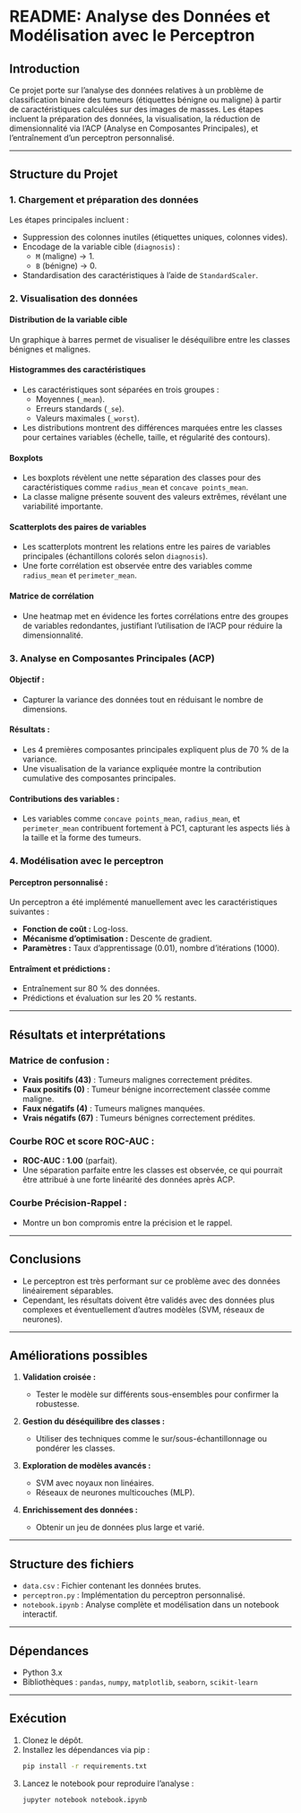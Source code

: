 # **README: Analyse des Données et Modélisation avec le Perceptron**

## **Introduction**

Ce projet porte sur l’analyse des données relatives à un problème de classification binaire des tumeurs (étiquettes bénigne ou maligne) à partir de caractéristiques calculées sur des images de masses. Les étapes incluent la préparation des données, la visualisation, la réduction de dimensionnalité via l’ACP (Analyse en Composantes Principales), et l’entraînement d’un perceptron personnalisé.

---

## **Structure du Projet**

### **1. Chargement et préparation des données**

Les étapes principales incluent :

- Suppression des colonnes inutiles (étiquettes uniques, colonnes vides).
- Encodage de la variable cible (`diagnosis`) :
  - `M` (maligne) → 1.
  - `B` (bénigne) → 0.
- Standardisation des caractéristiques à l’aide de `StandardScaler`.

### **2. Visualisation des données**

#### **Distribution de la variable cible**

Un graphique à barres permet de visualiser le déséquilibre entre les classes bénignes et malignes.

#### **Histogrammes des caractéristiques**

- Les caractéristiques sont séparées en trois groupes :
  - Moyennes (`_mean`).
  - Erreurs standards (`_se`).
  - Valeurs maximales (`_worst`).
- Les distributions montrent des différences marquées entre les classes pour certaines variables (échelle, taille, et régularité des contours).

#### **Boxplots**

- Les boxplots révèlent une nette séparation des classes pour des caractéristiques comme `radius_mean` et `concave points_mean`.
- La classe maligne présente souvent des valeurs extrêmes, révélant une variabilité importante.

#### **Scatterplots des paires de variables**

- Les scatterplots montrent les relations entre les paires de variables principales (échantillons colorés selon `diagnosis`).
- Une forte corrélation est observée entre des variables comme `radius_mean` et `perimeter_mean`.

#### **Matrice de corrélation**

- Une heatmap met en évidence les fortes corrélations entre des groupes de variables redondantes, justifiant l’utilisation de l’ACP pour réduire la dimensionnalité.

### **3. Analyse en Composantes Principales (ACP)**

#### **Objectif :**

- Capturer la variance des données tout en réduisant le nombre de dimensions.

#### **Résultats :**

- Les 4 premières composantes principales expliquent plus de 70 % de la variance.
- Une visualisation de la variance expliquée montre la contribution cumulative des composantes principales.

#### **Contributions des variables :**

- Les variables comme `concave points_mean`, `radius_mean`, et `perimeter_mean` contribuent fortement à PC1, capturant les aspects liés à la taille et la forme des tumeurs.

### **4. Modélisation avec le perceptron**

#### **Perceptron personnalisé :**

Un perceptron a été implémenté manuellement avec les caractéristiques suivantes :

- **Fonction de coût :** Log-loss.
- **Mécanisme d’optimisation :** Descente de gradient.
- **Paramètres :** Taux d’apprentissage (0.01), nombre d’itérations (1000).

#### **Entraîment et prédictions :**

- Entraînement sur 80 % des données.
- Prédictions et évaluation sur les 20 % restants.

---

## **Résultats et interprétations**

### **Matrice de confusion :**

- **Vrais positifs (43)** : Tumeurs malignes correctement prédites.
- **Faux positifs (0)** : Tumeur bénigne incorrectement classée comme maligne.
- **Faux négatifs (4)** : Tumeurs malignes manquées.
- **Vrais négatifs (67)** : Tumeurs bénignes correctement prédites.

### **Courbe ROC et score ROC-AUC :**

- **ROC-AUC : 1.00** (parfait).
- Une séparation parfaite entre les classes est observée, ce qui pourrait être attribué à une forte linéarité des données après ACP.

### **Courbe Précision-Rappel :**

- Montre un bon compromis entre la précision et le rappel.

---

## **Conclusions**

- Le perceptron est très performant sur ce problème avec des données linéairement séparables.
- Cependant, les résultats doivent être validés avec des données plus complexes et éventuellement d’autres modèles (SVM, réseaux de neurones).

---

## **Améliorations possibles**

1. **Validation croisée :**

   - Tester le modèle sur différents sous-ensembles pour confirmer la robustesse.

2. **Gestion du déséquilibre des classes :**

   - Utiliser des techniques comme le sur/sous-échantillonnage ou pondérer les classes.

3. **Exploration de modèles avancés :**

   - SVM avec noyaux non linéaires.
   - Réseaux de neurones multicouches (MLP).

4. **Enrichissement des données :**

   - Obtenir un jeu de données plus large et varié.

---

## **Structure des fichiers**

- `data.csv` : Fichier contenant les données brutes.
- `perceptron.py` : Implémentation du perceptron personnalisé.
- `notebook.ipynb` : Analyse complète et modélisation dans un notebook interactif.

---

## **Dépendances**

- Python 3.x
- Bibliothèques : `pandas`, `numpy`, `matplotlib`, `seaborn`, `scikit-learn`

---

## **Exécution**

1. Clonez le dépôt.
2. Installez les dépendances via pip :
   ```bash
   pip install -r requirements.txt
   ```
3. Lancez le notebook pour reproduire l’analyse :
   ```bash
   jupyter notebook notebook.ipynb
   ```




